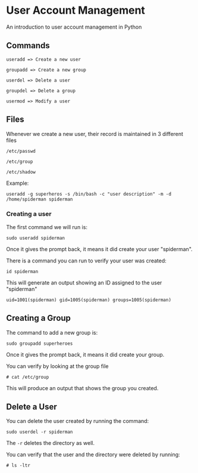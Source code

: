# User Account Management
An introduction to user account management in Python

## Commands

```
useradd => Create a new user

groupadd => Create a new group

userdel => Delete a user

groupdel => Delete a group

usermod => Modify a user
```

## Files
Whenever we create a new user, their record is maintained in 3 different files

```
/etc/passwd

/etc/group

/etc/shadow
```

Example:

```
useradd -g superheros -s /bin/bash -c "user description" -m -d /home/spiderman spiderman
```

### Creating a user
The first command we will run is:
```
sudo useradd spiderman
```

Once it gives the prompt back, it means it did create your user "spiderman".

There is a command you can run to verify your user was created:

```
id spiderman
```

This will generate an output showing an ID assigned to the user "spiderman"

```
uid=1001(spiderman) gid=1005(spiderman) groups=1005(spiderman)
```

## Creating a Group
The command to add a new group is:

```
sudo groupadd superheroes
```
Once it gives the prompt back, it means it did create your group. 

You can verify by looking at the group file
```
# cat /etc/group
```
This will produce an output that shows the group you created.

## Delete a User
You can delete the user created by running the command:

```
sudo userdel -r spiderman
```

The `-r` deletes the directory as well.

You can verify that the user and the directory were deleted by running:

```
# ls -ltr
```